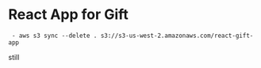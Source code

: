 # React App for Gift

     - aws s3 sync --delete . s3://s3-us-west-2.amazonaws.com/react-gift-app
 
 still 